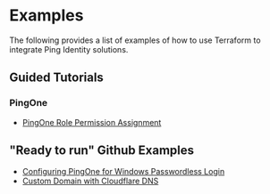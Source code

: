# Examples

The following provides a list of examples of how to use Terraform to integrate Ping Identity solutions.

## Guided Tutorials

### PingOne

* [PingOne Role Permission Assignment](./pingone/role-assignment)

## "Ready to run" Github Examples

* [Configuring PingOne for Windows Passwordless Login](https://github.com/pingidentity/terraform-docs/tree/main/examples/pingone-workforce-windows-passwordless-login)
* [Custom Domain with Cloudflare DNS](https://github.com/pingidentity/terraform-docs/tree/main/examples/pingone-custom-domain-with-cloudflare-dns)